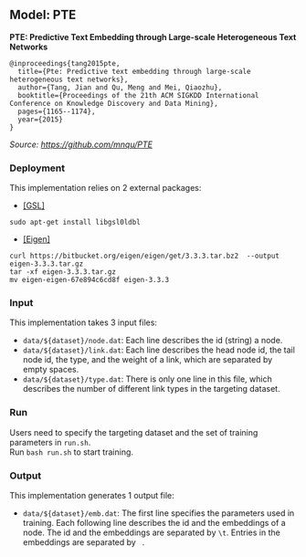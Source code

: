 ## Model: PTE

**PTE: Predictive Text Embedding through Large-scale Heterogeneous Text Networks**
```
@inproceedings{tang2015pte,
  title={Pte: Predictive text embedding through large-scale heterogeneous text networks},
  author={Tang, Jian and Qu, Meng and Mei, Qiaozhu},
  booktitle={Proceedings of the 21th ACM SIGKDD International Conference on Knowledge Discovery and Data Mining},
  pages={1165--1174},
  year={2015}
}
```

*Source: https://github.com/mnqu/PTE*

### Deployment

This implementation relies on 2 external packages:
- <a href="https://www.gnu.org/software/gsl/">[GSL]</a>
```
sudo apt-get install libgsl0ldbl
```
- <a href="http://eigen.tuxfamily.org/index.php?title=Main_Page">[Eigen]</a>
```
curl https://bitbucket.org/eigen/eigen/get/3.3.3.tar.bz2  --output eigen-3.3.3.tar.gz
tar -xf eigen-3.3.3.tar.gz
mv eigen-eigen-67e894c6cd8f eigen-3.3.3
```

### Input

This implementation takes 3 input files:
- ```data/${dataset}/node.dat```: Each line describes the id (string) a node.
- ```data/${dataset}/link.dat```: Each line describes the head node id, the tail node id, the type, and the weight of a link, which are separated by empty spaces.
- ```data/${dataset}/type.dat```: There is only one line in this file, which describes the number of different link types in the targeting dataset.

### Run

Users need to specify the targeting dataset and the set of training parameters in ```run.sh```. <br /> 
Run ```bash run.sh``` to start training.

### Output

This implementation generates 1 output file:
- ```data/${dataset}/emb.dat```: The first line specifies the parameters used in training. Each following line describes the id and the embeddings of a node. The id and the embeddings are separated by ```\t```. Entries in the embeddings are separated by ``` ```.